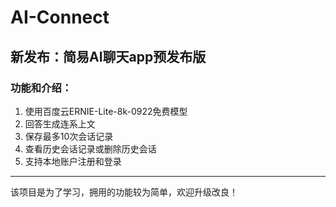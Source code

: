# AI-Connect
## 新发布：简易AI聊天app预发布版
### 功能和介绍：
 1. 使用百度云ERNIE-Lite-8k-0922免费模型
 2. 回答生成连系上文
 3. 保存最多10次会话记录
 4. 查看历史会话记录或删除历史会话
 5. 支持本地账户注册和登录
---
该项目是为了学习，拥用的功能较为简单，欢迎升级改良！
